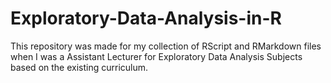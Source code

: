 # Exploratory-Data-Analysis-in-R
This repository was made for my collection of RScript and RMarkdown files when I was a Assistant Lecturer for Exploratory Data Analysis Subjects based on the existing curriculum.
